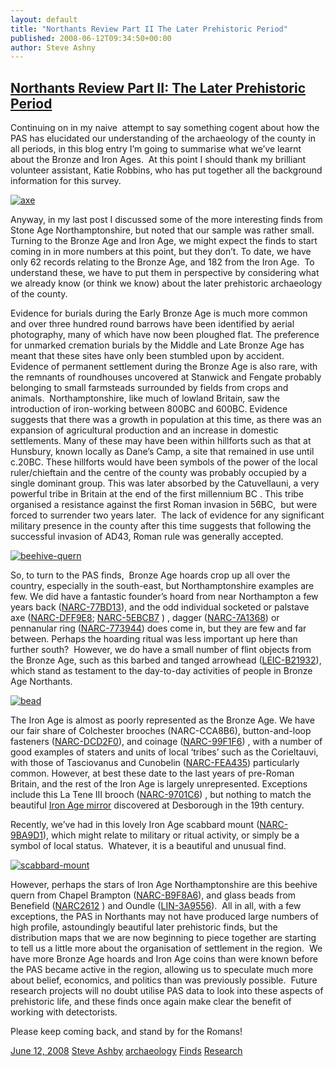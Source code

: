 ```yaml
---
layout: default
title: "Northants Review Part II The Later Prehistoric Period"
published: 2008-06-12T09:34:50+00:00
author: Steve Ashny
---
```

[Northants Review Part II: The Later Prehistoric Period](http://finds.org.uk/blogs/northamptonshire/2008/06/12/bronze-age-iron-age/ "Link to Northants Review Part II: The Later Prehistoric Period")
-----------------------------------------------------------------------------------------------------------------------------------------------------------------------------------------------------

Continuing on in my naive  attempt to say something cogent about how the PAS has elucidated our understanding of the archaeology of the county in all periods, in this blog entry I’m going to summarise what we’ve learnt about the Bronze and Iron Ages.  At this point I should thank my brilliant volunteer assistant, Katie Robbins, who has put together all the background information for this survey.

[![](http://finds.org.uk/blogs/northamptonshire/files/2008/06/axe.jpg "axe")](http://finds.org.uk/blogs/northamptonshire/files/2008/06/axe.jpg)

Anyway, in my last post I discussed some of the more interesting finds from Stone Age Northamptonshire, but noted that our sample was rather small.  Turning to the Bronze Age and Iron Age, we might expect the finds to start coming in in more numbers at this point, but they don’t. To date, we have only 62 records relating to the Bronze Age, and 182 from the Iron Age.  To understand these, we have to put them in perspective by considering what we already know (or think we know) about the later prehistoric archaeology of the county.

Evidence for burials during the Early Bronze Age is much more common and over three hundred round barrows have been identified by aerial photography, many of which have now been ploughed flat. The preference for unmarked cremation burials by the Middle and Late Bronze Age has meant that these sites have only been stumbled upon by accident.  Evidence of permanent settlement during the Bronze Age is also rare, with the remnants of roundhouses uncovered at Stanwick and Fengate probably belonging to small farmsteads surrounded by fields from crops and animals.  Northamptonshire, like much of lowland Britain, saw the introduction of iron-working between 800BC and 600BC. Evidence suggests that there was a growth in population at this time, as there was an expansion of agricultural production and an increase in domestic settlements. Many of these may have been within hillforts such as that at Hunsbury, known locally as Dane’s Camp, a site that remained in use until c.20BC. These hillforts would have been symbols of the power of the local ruler/chieftain and the centre of the county was probably occupied by a single dominant group. This was later absorbed by the Catuvellauni, a very powerful tribe in Britain at the end of the first millennium BC  . This tribe organised a resistance against the first Roman invasion in 56BC,  but were forced to surrender two years later.  The lack of evidence for any significant military presence in the county after this time suggests that following the successful invasion of AD43, Roman rule was generally accepted.

[](http://finds.org.uk/counties/pasnorthants/files/2008/06/quern.jpg "Beehive Quern")[![](http://finds.org.uk/blogs/northamptonshire/files/2008/06/beehive-quern-300x225.jpg "beehive-quern")](http://finds.org.uk/blogs/northamptonshire/files/2008/06/beehive-quern.jpg)

So, to turn to the PAS finds,  Bronze Age hoards crop up all over the country, especially in the south-east, but Northamptonshire examples are few. We did have a fantastic founder’s hoard from near Northampton a few years back ([NARC-77BD13](http://www.findsdatabase.org.uk/hms/pas_obj.php?type=finds&id=00146B77CBD01C0F "Bronze Age Founder's Hoard")), and the odd individual socketed or palstave axe ([NARC-DFF9E8](http://www.findsdatabase.org.uk/hms/pas_obj.php?type=finds&id=001478DFFEE01BB7); [NARC-5EBCB7](http://www.findsdatabase.org.uk/hms/pas_obj.php?type=finds&id=0014805EBFC01338 "Palstave Axe from Preston Capes") ) , dagger ([NARC-7A1368](http://www.findsdatabase.org.uk/hms/pas_obj.php?type=finds&id=00145A7A1CB0154E)) or pennanular ring ([NARC-773944](http://www.findsdatabase.org.uk/hms/pas_obj.php?type=finds&id=00146B773E0019A0)) does come in, but they are few and far between. Perhaps the hoarding ritual was less important up here than further south?  However, we do have a small number of flint objects from the Bronze Age, such as this barbed and tanged arrowhead ([LEIC-B21932](http://www.findsdatabase.org.uk/hms/pas_obj.php?type=finds&id=00143EB22D601B0E "Barbed and Tanged Arrowhead")), which stand as testament to the day-to-day activities of people in Bronze Age Northants.

[](http://finds.org.uk/counties/pasnorthants/files/2008/06/bead.jpg "Glass Bead")[![](http://finds.org.uk/blogs/northamptonshire/files/2008/06/bead-300x225.jpg "bead")](http://finds.org.uk/blogs/northamptonshire/files/2008/06/bead.jpg)

The Iron Age is almost as poorly represented as the Bronze Age. We have our fair share of Colchester brooches (NARC-CCA8B6), button-and-loop fasteners ([NARC-DCD2F0](http://www.findsdatabase.org.uk/hms/pas_obj.php?type=finds&id=001422DCDE801A5A "Iron Age button-and-loop fastener")), and coinage ([NARC-99F1F6](http://www.findsdatabase.org.uk/hms/pas_obj.php?type=finds&id=00147399F330159D#a00147399F330159D)) , with a number of good examples of staters and units of local ‘tribes’ such as the Corieltauvi, with those of Tasciovanus and Cunobelin ([NARC-FEA435](http://www.findsdatabase.org.uk/hms/pas_obj.php?type=finds&id=00146DFEA9101335#a00146DFEA9101335)) particularly common. However, at best these date to the last years of pre-Roman Britain, and the rest of the Iron Age is largely unrepresented. Exceptions include this La Tene III brooch ([NARC-9701C6](http://www.findsdatabase.org.uk/hms/pas_obj.php?type=finds&id=00147C970B501A29#a00147C970B501A29)) , but nothing to match the beautiful [Iron Age mirror](http://www.britishmuseum.org/research/research_projects/iron_age_mirrors.aspx) discovered at Desborough in the 19th century.

Recently, we’ve had in this lovely Iron Age scabbard mount ([NARC-9BA9D1](http://www.findsdatabase.org.uk/hms/pas_obj.php?type=finds&id=00147D9BAD7010F5)), which might relate to military or ritual activity, or simply be a symbol of local status.  Whatever, it is a beautiful and unusual find.

[](http://finds.org.uk/counties/pasnorthants/files/2008/06/scabbard-mount.jpg "Iron Age Scabbard Mount from Titchmarsh")[![](http://finds.org.uk/blogs/northamptonshire/files/2008/06/scabbard-mount-167x300.jpg "scabbard-mount")](http://finds.org.uk/blogs/northamptonshire/files/2008/06/scabbard-mount.jpg)

However, perhaps the stars of Iron Age Northamptonshire are this beehive quern from Chapel Brampton ([NARC-B9F8A6](http://www.findsdatabase.org.uk/hms/pas_obj.php?type=finds&id=00143BBBC3E01183)), and glass beads from Benefield ([NARC2612](http://www.findsdatabase.org.uk/hms/pas_obj.php?type=finds&id=0013EA1612B01761) ) and Oundle ([LIN-3A9556](http://www.findsdatabase.org.uk/hms/pas_obj.php?type=finds&id=0014113AA78015A8#a0014113AA78015A8)).  All in all, with a few exceptions, the PAS in Northants may not have produced large numbers of high profile, astoundingly beautiful later prehistoric finds, but the distribution maps that we are now beginning to piece together are starting to tell us a little more about the organisation of settlement in the region.  We have more Bronze Age hoards and Iron Age coins than were known before the PAS became active in the region, allowing us to speculate much more about belief, economics, and politics than was previously possible.  Future research projects will no doubt utilise PAS data to look into these aspects of prehistoric life, and these finds once again make clear the benefit of working with detectorists.

Please keep coming back, and stand by for the Romans!

[June 12, 2008](http://finds.org.uk/blogs/northamptonshire/2008/06/12/bronze-age-iron-age/ "9:34 am")  [Steve Ashby](http://finds.org.uk/blogs/blog/author/steve-ashby/ "View all posts by Steve Ashby") [archaeology](http://finds.org.uk/blogs/blog/category/archaeology/) [Finds](http://finds.org.uk/blogs/blog/category/finds/) [Research](http://finds.org.uk/blogs/blog/category/research/)
